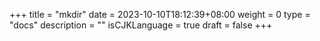 +++
title = "mkdir"
date = 2023-10-10T18:12:39+08:00
weight = 0
type = "docs"
description = ""
isCJKLanguage = true
draft = false
+++
